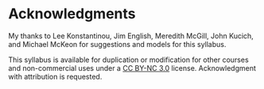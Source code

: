 # Acknowledgments

My thanks to Lee Konstantinou, Jim English, Meredith McGill, John Kucich, and Michael McKeon for suggestions and models for this syllabus.

This syllabus is available for duplication or modification for other courses and non-commercial uses under a [CC BY-NC 3.0](http://creativecommons.org/licenses/by-nc/3.0/) license. Acknowledgment with attribution is requested.
